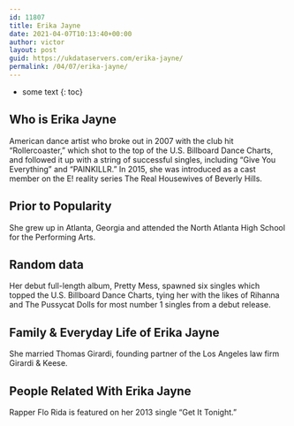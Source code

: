 ```yaml
---
id: 11807
title: Erika Jayne
date: 2021-04-07T10:13:40+00:00
author: victor
layout: post
guid: https://ukdataservers.com/erika-jayne/
permalink: /04/07/erika-jayne/
---
```


* some text
{: toc}


## Who is Erika Jayne



American dance artist who broke out in 2007 with the club hit &#8220;Rollercoaster,&#8221; which shot to the top of the U.S. Billboard Dance Charts, and followed it up with a string of successful singles, including &#8220;Give You Everything&#8221; and &#8220;PAINKILLR.&#8221; In 2015, she was introduced as a cast member on the E! reality series The Real Housewives of Beverly Hills.

                
                
                
## Prior to Popularity



She grew up in Atlanta, Georgia and attended the North Atlanta High School for the Performing Arts.

                
                
                
## Random data



Her debut full-length album, Pretty Mess, spawned six singles which topped the U.S. Billboard Dance Charts, tying her with the likes of Rihanna and The Pussycat Dolls for most number 1 singles from a debut release.

                
                
                
## Family & Everyday Life of Erika Jayne



She married Thomas Girardi, founding partner of the Los Angeles law firm Girardi & Keese.

                
                
                
## People Related With Erika Jayne



Rapper Flo Rida is featured on her 2013 single &#8220;Get It Tonight.&#8221;

                
              
            
          
          
          